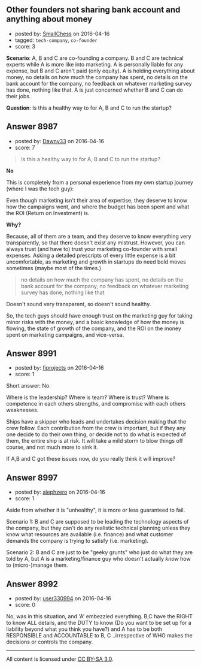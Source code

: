 ## Other founders not sharing bank account and anything about money

- posted by: [SmallChess](https://stackexchange.com/users/124226/smallchess) on 2016-04-16
- tagged: `tech-company`, `co-founder`
- score: 3

**Scenario**: A, B and C are co-founding a company. B and C are technical experts while A is more like into marketing. A is personally liable for any expense, but B and C aren't paid (only equity). A is holding everything about money, no details on how much the company has spent, no details on the bank account for the company, no feedback on whatever marketing survey has done, nothing like that. A is just concerned whether B and C can do their jobs.

**Question**: Is this a healthy way to for A, B and C to run the startup?


## Answer 8987

- posted by: [Dawny33](https://stackexchange.com/users/6444670/dawny33) on 2016-04-16
- score: 7

> Is this a healthy way to for A, B and C to run the startup?

**No**

This is completely from a personal experience from my own startup journey (where I was the tech guy):

Even though marketing isn't their area of expertise, they deserve to know how the campaigns went, and where the budget has been spent and what the ROI (Return on Investment) is. 

**Why?**

Because, all of them are a team, and they deserve to know everything very transparently, so that there doesn't exist any mistrust. However, you can always trust (and have to) trust your marketing co-founder with small expenses. Asking a detailed prescripts of every little expense is a bit uncomfortable, as marketing and growth in startups do need bold moves sometimes (maybe most of the times.)

> no details on how much the company has spent, no details on the bank
> account for the company, no feedback on whatever marketing survey has
> done, nothing like that

Doesn't sound very transparent, so doesn't sound healthy.

So, the tech guys should have enough trust on the marketing guy for taking minor risks with the money, and a basic knowledge of how the money is flowing, the state of growth of the company, and the ROI on the money spent on marketing campaigns, and vice-versa.


## Answer 8991

- posted by: [fiprojects](https://stackexchange.com/users/5370155/fiprojects) on 2016-04-16
- score: 1

Short answer: No.

Where is the leadership? Where is team? Where is trust? Where is competence in each others strengths, and compromise with each others weaknesses. 

Ships have a skipper who leads and undertakes decision making that the crew follow. Each contribution from the crew is important, but if they any one decide to do their own thing, or decide not to do what is expected of them, the entire ship is at risk. It will take a mild storm to blow things off course, and not much more to sink it.

If A,B and C got these issues now, do you really think it will improve?


## Answer 8997

- posted by: [alephzero](https://stackexchange.com/users/5815521/alephzero) on 2016-04-16
- score: 1

Aside from whether it is "unhealthy", it is more or less guaranteed to fail. 

Scenario 1: B and C are supposed to be leading the technology aspects of the company, but they can't do any realistic technical planning unless they know what resources are available (i.e. finance) and what customer demands the company is trying to satisfy (i.e. marketing).

Scenario 2: B and C are just to be "geeky grunts" who just do what they are told by A, but A is a marketing/finance guy who doesn't actually *know* how to (micro-)manage them.


## Answer 8992

- posted by: [user330994](https://stackexchange.com/users/8237445/user330994) on 2016-04-16
- score: 0

No,   was in this situation,  and 'A' embezzled everything.  B,C have the RIGHT to know ALL details, and the DUTY to know (Do you want to be set up for a liability beyond what you think you have?)   and A has to be both RESPONSIBLE and ACCOUNTABLE  to  B, C   ..irrespective of WHO makes the decisions or controls the company.



---

All content is licensed under [CC BY-SA 3.0](https://creativecommons.org/licenses/by-sa/3.0/).
